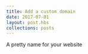 ```yaml
---
title: Add a custom domain
date: 2017-07-01
layout: post.hbs
collections: posts
---
```


A pretty name for your website

